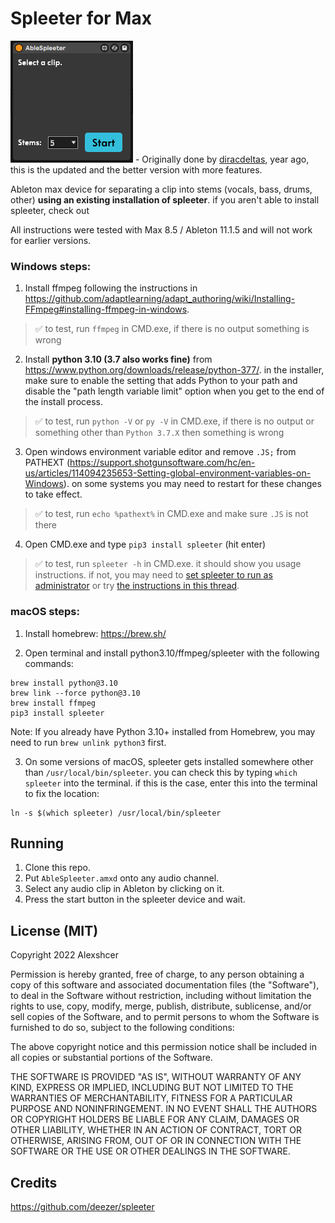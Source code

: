 # Spleeter for Max



![Screenshot](./images/screenshot.png) - Originally done by [diracdeltas](https://github.com/diracdeltas/spleeter4max), year ago, this is the updated and the better version with more features.

Ableton max device for separating a clip into stems (vocals, bass, drums,
other) **using an existing installation of spleeter**. if you aren't able to
install spleeter, check out

All instructions were tested with Max 8.5 / Ableton 11.1.5 and will not work for earlier versions.

### Windows steps:

1. Install ffmpeg following the instructions in https://github.com/adaptlearning/adapt_authoring/wiki/Installing-FFmpeg#installing-ffmpeg-in-windows.

> :white_check_mark: to test, run `ffmpeg` in CMD.exe, if there is no output something is wrong

2. Install **python 3.10 (3.7 also works fine)** from https://www.python.org/downloads/release/python-377/. in the installer, make sure to enable the setting that adds Python to your path and disable the "path length variable limit" option when you get to the end of the install process.

> :white_check_mark: to test, run `python -V` or `py -V` in CMD.exe, if there is no output or something other than `Python 3.7.X` then something is wrong

3. Open windows environment variable editor and remove `.JS;` from PATHEXT (https://support.shotgunsoftware.com/hc/en-us/articles/114094235653-Setting-global-environment-variables-on-Windows). on some systems you may need to restart for these changes to take effect.

> :white_check_mark: to test, run `echo %pathext%` in CMD.exe and make sure `.JS` is not there

4. Open CMD.exe and type `pip3 install spleeter` (hit enter)

> :white_check_mark: to test, run `spleeter -h` in CMD.exe. it should show you usage instructions. if not, you may need to [set spleeter to run as administrator](https://github.com/diracdeltas/spleeter4max/issues/7) or try [the instructions in this thread](https://github.com/diracdeltas/spleeter4max/issues/8).

### macOS steps:

1. Install homebrew: https://brew.sh/

2. Open terminal and install python3.10/ffmpeg/spleeter with the following commands:
```
brew install python@3.10
brew link --force python@3.10
brew install ffmpeg
pip3 install spleeter
```
Note: If you already have Python 3.10+ installed from Homebrew, you may need to run `brew unlink python3` first.

3. On some versions of macOS, spleeter gets installed somewhere other than `/usr/local/bin/spleeter`. you can check this by typing `which spleeter` into the terminal. if this is the case, enter this into the terminal to fix the location:
```
ln -s $(which spleeter) /usr/local/bin/spleeter
```

## Running

1. Clone this repo.
2. Put `AbleSpleeter.amxd` onto any audio channel.
3. Select any audio clip in Ableton by clicking on it.
4. Press the start button in the spleeter device and wait.


## License (MIT)

Copyright 2022 Alexshcer

Permission is hereby granted, free of charge, to any person obtaining a copy of
this software and associated documentation files (the "Software"), to deal in
the Software without restriction, including without limitation the rights to
use, copy, modify, merge, publish, distribute, sublicense, and/or sell copies
of the Software, and to permit persons to whom the Software is furnished to do
so, subject to the following conditions:

The above copyright notice and this permission notice shall be included in all
copies or substantial portions of the Software.

THE SOFTWARE IS PROVIDED "AS IS", WITHOUT WARRANTY OF ANY KIND, EXPRESS OR
IMPLIED, INCLUDING BUT NOT LIMITED TO THE WARRANTIES OF MERCHANTABILITY,
FITNESS FOR A PARTICULAR PURPOSE AND NONINFRINGEMENT. IN NO EVENT SHALL THE
AUTHORS OR COPYRIGHT HOLDERS BE LIABLE FOR ANY CLAIM, DAMAGES OR OTHER
LIABILITY, WHETHER IN AN ACTION OF CONTRACT, TORT OR OTHERWISE, ARISING FROM,
OUT OF OR IN CONNECTION WITH THE SOFTWARE OR THE USE OR OTHER DEALINGS IN THE
SOFTWARE.

## Credits

https://github.com/deezer/spleeter
